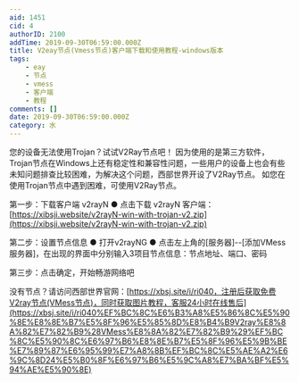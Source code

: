 ```yaml
---
aid: 1451
cid: 4
authorID: 2100
addTime: 2019-09-30T06:59:00.000Z
title: V2eay节点(Vmess节点)客户端下载和使用教程-windows版本
tags:
    - eay
    - 节点
    - vmess
    - 客户端
    - 教程
comments: []
date: 2019-09-30T06:59:00.000Z
category: 水
---
```


您的设备无法使用Trojan？试试V2Ray节点吧！ 因为使用的是第三方软件，Trojan节点在Windows上还有稳定性和兼容性问题，一些用户的设备上也会有些未知问题排查比较困难，为解决这个问题，西部世界开设了V2Ray节点。 如您在使用Trojan节点中遇到困难，可使用V2Ray节点。

第一步：下载客户端 v2rayN ● 点击下载 v2rayN 客户端：[https://xibsji.website/v2rayN-win-with-trojan-v2.zip](https://xibsji.website/v2rayN-win-with-trojan-v2.zip)

第二步：设置节点信息 ● 打开v2rayNG ● 点击左上角的\[服务器\]--\[添加VMess服务器\]，在出现的界面中分别输入3项目节点信息：节点地址、端口、密码

第三步：点击确定，开始畅游网络吧

没有节点？请访问西部世界官网：[https://xbsj.site/i/ri040，注册后获取免费V2ray节点(VMess节点)，同时获取图片教程，客服24小时在线售后](https://xbsj.site/i/ri040%EF%BC%8C%E6%B3%A8%E5%86%8C%E5%90%8E%E8%8E%B7%E5%8F%96%E5%85%8D%E8%B4%B9V2ray%E8%8A%82%E7%82%B9%28VMess%E8%8A%82%E7%82%B9%29%EF%BC%8C%E5%90%8C%E6%97%B6%E8%8E%B7%E5%8F%96%E5%9B%BE%E7%89%87%E6%95%99%E7%A8%8B%EF%BC%8C%E5%AE%A2%E6%9C%8D24%E5%B0%8F%E6%97%B6%E5%9C%A8%E7%BA%BF%E5%94%AE%E5%90%8E)
